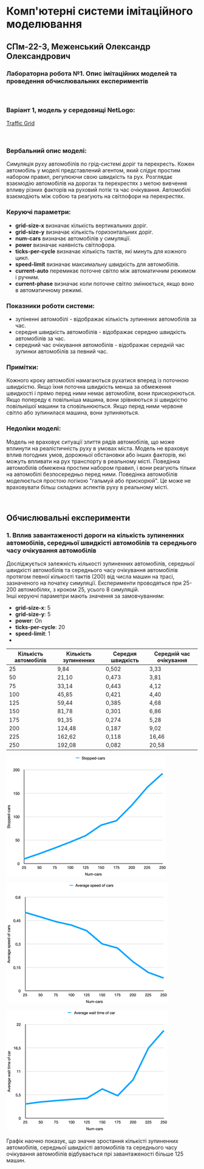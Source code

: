 # Комп'ютерні системи імітаційного моделювання
## СПм-22-3, Меженський Олександр Олександрович
### Лабораторна робота №**1**. Опис імітаційних моделей та проведення обчислювальних експериментів

<br>

### Варіант 1, модель у середовищі NetLogo:
[Traffic Grid](https://www.netlogoweb.org/launch#http://www.netlogoweb.org/assets/modelslib/Sample%20Models/Social%20Science/Traffic%20Grid.nlogo)

<br>

### Вербальний опис моделі:
Симуляція руху автомобілів по грід-системі доріг та перехресть. Кожен автомобіль у моделі представлений агентом, який слідує простим набором правил, регулюючи свою швидкість та рух. Розглядає взаємодію автомобілів на дорогах та перехрестях з метою вивчення впливу різних факторів на руховий потік та час очікування. Автомобілі взаємодіють між собою та реагують на світлофори на перехрестях.

### Керуючі параметри:
- **grid-size-x** визначає кількість вертикальних доріг.
- **grid-size-y** визначає кількість горизонтальних доріг.
- **num-cars** визначає автомобілів у симуляції.
- **power** визначає наявність світлофора.
- **ticks-per-cycle** визначає кількість тактів, які минуть для кожного цикл.
- **speed-limit** визначає максимальну швидкість для автомобілів.
- **current-auto** перемикає поточне світло між автоматичним режимом і ручним.
- **current-phase** визначає коли поточне світло змінюється, якщо воно в автоматичному режимі.

### Показники роботи системи:
- зупіненні автомобілі - відображає кількість зупинених автомобілів за час.
- середня швидкість автомобілів - відображає середню швидкість автомобілів за час.
- середний час очікування автомобілів - відображає середній час зупинки автомобілів за певний час.

### Примітки:
Кожного кроку автомобілі намагаються рухатися вперед із поточною швидкістю. Якщо їхня поточна швидкість менша за обмеження швидкості і прямо перед ними немає автомобіля, вони прискорюються. Якщо попереду є повільніша машина, вони зрівняються зі швидкістю повільнішої машини та сповільнюються. Якщо перед ними червоне світло або зупинилася машина, вони зупиняються.

### Недоліки моделі:
Модель не враховує ситуації злиття рядів автомобілів, що може вплинути на реалістичність руху в умовах міста. Модель не враховує вплив погодних умов, дорожньої обстановки або інших факторів, які можуть впливати на рух транспорту в реальному місті. Поведінка автомобілів обмежена простим набором правил, і вони реагують тільки на автомобілі безпосередньо перед ними. Поведінка автомобілів моделюється простою логікою "гальмуй або прискорюй". Це може не враховувати більш складних аспектів руху в реальному місті.

<br>

## Обчислювальні експерименти
### 1. Вплив завантаженості дороги на кількість зупиненних автомобілів, середньої швидкісті автомобілів та середнього часу очікування автомобілів
Досліджується залежність кількості зупиненних автомобілів, середньої швидкісті автомобілів та середнього часу очікування автомобілів протягом певної кількості тактів (200) від числа машин на трасі, зазначеного на початку симуляції.
Експерименти проводяться при 25-200 автомобілях, з кроком 25, усього 8 симуляцій.  
Інші керуючі параметри мають значення за замовчуванням:
- **grid-size-x**: 5
- **grid-size-y**: 5
- **power**: On
- **ticks-per-cycle**: 20
- **speed-limit**: 1
- 
<table>
<thead>
<tr><th>Кількість автомобілів</th><th>Кількість зупиненних</th><th>Середня швидкість</th><th>Середній час очікування</th></tr>
</thead>
<tbody>
<tr><td>25</td><td>9,84</td><td>0,502</td><td>3,33</td></tr>
<tr><td>50</td><td>21,10</td><td>0,473</td><td>3,81</td></tr>
<tr><td>75</td><td>33,14</td><td>0,443</td><td>4,12</td></tr>
<tr><td>100</td><td>45,85</td><td>0,421</td><td>4,40</td></tr>
<tr><td>125</td><td>59,44</td><td>0,385</td><td>4,68</td></tr>
<tr><td>150</td><td>81,78</td><td>0,301</td><td>6,86</td></tr>
<tr><td>175</td><td>91,35</td><td>0,274</td><td>5,28</td></tr>
<tr><td>200</td><td>124,48</td><td>0,187</td><td>9,02</td></tr>
<tr><td>225</td><td>162,62</td><td>0,118</td><td>16,46</td></tr>
<tr><td>250</td><td>192,08</td><td>0,082</td><td>20,58</td></tr>
</tbody>
</table>

![Залежність кількість зупиненних автомобілів від завантаженості траси](stopped-cars.png)

![Залежність кількість зупиненних автомобілів від завантаженості траси](average-speed-of-cars.png)

![Залежність кількість зупиненних автомобілів від завантаженості траси](average-wait-time-of-cars.png)

Графік наочно показує, що значне зростання кількісті зупиненних автомобілів, середньої швидкісті автомобілів та середнього часу очікування автомобілів відбувається прі завантаженості більше 125 машин.
